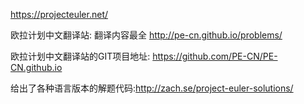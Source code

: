 
https://projecteuler.net/


欧拉计划中文翻译站: 翻译内容最全 http://pe-cn.github.io/problems/

欧拉计划中文翻译站的GIT项目地址: https://github.com/PE-CN/PE-CN.github.io

给出了各种语言版本的解题代码:http://zach.se/project-euler-solutions/
